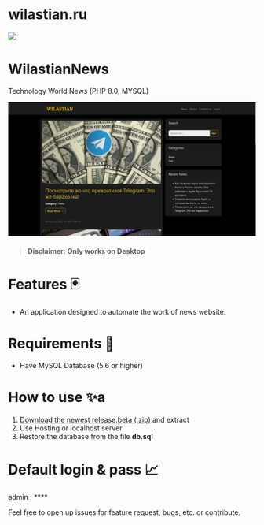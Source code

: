 # wilastian.ru

![](https://img.shields.io/github/languages/top/AlexStrew/WilNews)

# WilastianNews
Technology World News (PHP 8.0, MYSQL)

![Demo Png](db/demo.png)

> #### Disclaimer: Only works on Desktop

# Features 🃏
- An application designed to automate the work of news website.

# Requirements 🎯
- Have MySQL Database (5.6 or higher)

# How to use ✨a
1. [Download the newest release.beta (.zip)](https://github.com/AlexStrew/WilNews/releases/tag/release) and extract
2. Use Hosting or localhost server
4. Restore the database from the file **db.sql**

# Default login & pass 📈
admin : ****

Feel free to open up issues for feature request, bugs, etc. or contribute.

